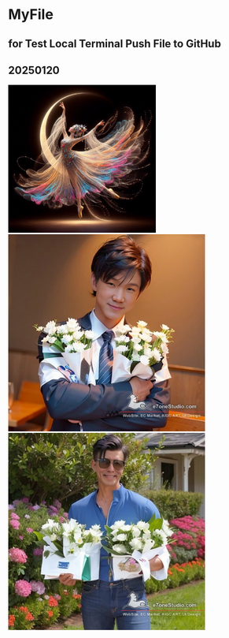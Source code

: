 
# MyFile
## for Test Local Terminal Push File to GitHub  
## 20250120
<img src="20240105_AIGC_Bing_美麗藝術性_S002-01.jpg" width=300>


<img src="20231027_AIGC_MS_-B0_100-020_Man-_S002-01_PMyShare_ins.jpg" width=400>
<img src="20231027_AIGC_MS_-B0_100-020_Man-_S005-01_PMyShare_ins.jpg" width=400>
